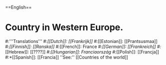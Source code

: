 ==English==

# Country in Western Europe.
#:'''Translations'''
#:*[[Dutch]]: [[Frankrijk]]
#:*[[Estonian]]: [[Prantsusmaa]]
#:*[[Finnish]]: [[Ranska]]
#:*[[French]]: France
#:*[[German]]: [[Frankreich]]
#:*[[Hebrew]]: [[????]]
#:*[[Hungarian]]: Franciaország
#:*[[Polish]]: [[Francja]]
#:*[[Spanish]]: [[Francia]]
''See:'' [[Countries of the world]]